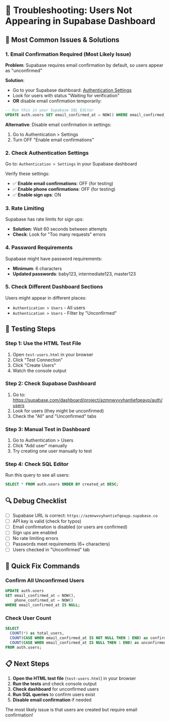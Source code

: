 # 🔧 Troubleshooting: Users Not Appearing in Supabase Dashboard

## 🚨 Most Common Issues & Solutions

### 1. **Email Confirmation Required** (Most Likely Issue)
**Problem**: Supabase requires email confirmation by default, so users appear as "unconfirmed"

**Solution**: 
- Go to your Supabase dashboard: [Authentication Settings](https://supabase.com/dashboard/project/azmnwvvyhantiefqeayp/auth/users)
- Look for users with status "Waiting for verification"
- **OR** disable email confirmation temporarily:

```sql
-- Run this in your Supabase SQL Editor
UPDATE auth.users SET email_confirmed_at = NOW() WHERE email_confirmed_at IS NULL;
```

**Alternative**: Disable email confirmation in settings:
1. Go to Authentication > Settings
2. Turn OFF "Enable email confirmations"

### 2. **Check Authentication Settings**
Go to: `Authentication > Settings` in your Supabase dashboard

Verify these settings:
- ✅ **Enable email confirmations**: OFF (for testing)
- ✅ **Enable phone confirmations**: OFF (for testing)
- ✅ **Enable sign ups**: ON

### 3. **Rate Limiting**
Supabase has rate limits for sign ups:
- **Solution**: Wait 60 seconds between attempts
- **Check**: Look for "Too many requests" errors

### 4. **Password Requirements**
Supabase might have password requirements:
- **Minimum**: 6 characters
- **Updated passwords**: baby123, intermediate123, master123

### 5. **Check Different Dashboard Sections**
Users might appear in different places:
- `Authentication > Users` - All users
- `Authentication > Users` - Filter by "Unconfirmed"

## 🧪 **Testing Steps**

### Step 1: Use the HTML Test File
1. Open `test-users.html` in your browser
2. Click "Test Connection"
3. Click "Create Users"
4. Watch the console output

### Step 2: Check Supabase Dashboard
1. Go to: https://supabase.com/dashboard/project/azmnwvvyhantiefqeayp/auth/users
2. Look for users (they might be unconfirmed)
3. Check the "All" and "Unconfirmed" tabs

### Step 3: Manual Test in Dashboard
1. Go to Authentication > Users
2. Click "Add user" manually
3. Try creating one user manually to test

### Step 4: Check SQL Editor
Run this query to see all users:
```sql
SELECT * FROM auth.users ORDER BY created_at DESC;
```

## 🔍 **Debug Checklist**

- [ ] Supabase URL is correct: `https://azmnwvvyhantiefqeayp.supabase.co`
- [ ] API key is valid (check for typos)
- [ ] Email confirmation is disabled (or users are confirmed)
- [ ] Sign ups are enabled
- [ ] No rate limiting errors
- [ ] Passwords meet requirements (6+ characters)
- [ ] Users checked in "Unconfirmed" tab

## 🚀 **Quick Fix Commands**

### Confirm All Unconfirmed Users
```sql
UPDATE auth.users 
SET email_confirmed_at = NOW(), 
    phone_confirmed_at = NOW() 
WHERE email_confirmed_at IS NULL;
```

### Check User Count
```sql
SELECT 
  COUNT(*) as total_users,
  COUNT(CASE WHEN email_confirmed_at IS NOT NULL THEN 1 END) as confirmed,
  COUNT(CASE WHEN email_confirmed_at IS NULL THEN 1 END) as unconfirmed
FROM auth.users;
```

## 📋 **Next Steps**

1. **Open the HTML test file** (`test-users.html`) in your browser
2. **Run the tests** and check console output
3. **Check dashboard** for unconfirmed users
4. **Run SQL queries** to confirm users exist
5. **Disable email confirmation** if needed

The most likely issue is that users are created but require email confirmation!